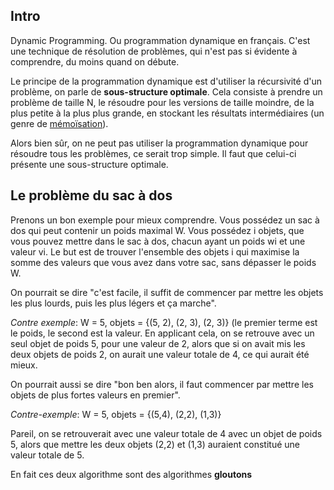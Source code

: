 ## Intro
Dynamic Programming. Ou programmation dynamique en français. C'est une technique de résolution de problèmes, qui n'est pas si évidente 
à comprendre, du moins quand on débute. 

Le principe de la programmation dynamique est d'utiliser la récursivité d'un problème, on parle de **sous-structure optimale**.
Cela consiste à prendre un problème de taille N, le résoudre pour les versions de taille moindre, de la plus petite à la plus plus grande,
en stockant les résultats intermédiaires (un genre de [mémoïsation](https://fr.wikipedia.org/wiki/M%C3%A9mo%C3%AFsation)).

Alors bien sûr, on ne peut pas utiliser la programmation dynamique pour résoudre tous les problèmes, ce serait trop simple. Il faut
que celui-ci présente une sous-structure optimale.

## Le problème du sac à dos
Prenons un bon exemple pour mieux comprendre. Vous possédez un sac à dos qui peut contenir un poids maximal W. Vous possédez i objets, que vous pouvez mettre dans le sac à dos, chacun ayant un poids wi et une valeur vi. Le but est de trouver l'ensemble des objets i qui maximise la somme des valeurs que vous avez dans votre sac, sans dépasser le poids W.  

On pourrait se dire "c'est facile, il suffit de commencer par mettre les objets les plus lourds, puis les plus légers et ça marche".  

*Contre exemple*: W = 5, objets = {(5, 2), (2, 3), (2, 3)} (le premier terme est le poids, le second est la valeur.
En applicant cela, on se retrouve avec un seul objet de poids 5, pour une valeur de 2, alors que si on avait mis les deux objets de poids 2, on aurait une valeur totale de 4, ce qui aurait été mieux.

On pourrait aussi se dire "bon ben alors, il faut commencer par mettre les objets de plus fortes valeurs en premier".
    
*Contre-exemple*: W = 5, objets = {(5,4), (2,2), (1,3)}

Pareil, on se retrouverait avec une valeur totale de 4 avec un objet de poids 5, alors que mettre les deux objets (2,2) et (1,3) auraient constitué une valeur totale de 5.

En fait ces deux algorithme sont des algorithmes **gloutons**

